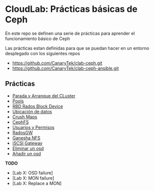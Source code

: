 # CloudLab: Prácticas básicas de Ceph

En este repo se definen una serie de prácticas para aprender el funcionamiento básico de Ceph

Las prácticas estan definidas para que se puedan hacer en un entorno desplegado con los siguientes repos

  * https://github.com/CanaryTek/clab-ceph.git
  * https://github.com/CanaryTek/clab-ceph-ansible.git

## Prácticas

  * [Parada y Arranque del CLuster](labs/01_Start_Stop_Cluster.md)
  * [Pools](labs/02_Pools.md)
  * [RBD Rados Block Device](labs/03_RBD_Rados_Block_Device.md)
  * [Ubicación de datos](labs/04_Ubicacion_de_datos.md)
  * [Crush Maps](labs/05_Crush_Maps.md)
  * [CephFS](labs/06_CephFS.md)
  * [Usuarios y Permisos](labs/07_Usuarios_y_Permisos.md)
  * [RadosGW](labs/08_RadosGW.md)
  * [Ganesha NFS](labs/09_Ganesha_NFS.md)
  * [iSCSI Gateway](labs/10_iSCSI_GW.md)
  * [Eliminar un osd](labs/11_Remove_osd.md)
  * [Añadir un osd](labs/12_Add_osd.md)

**TODO**

  * [Lab X: OSD failure]
  * [Lab X: MON failure]
  * [Lab X: Replace a MON]

